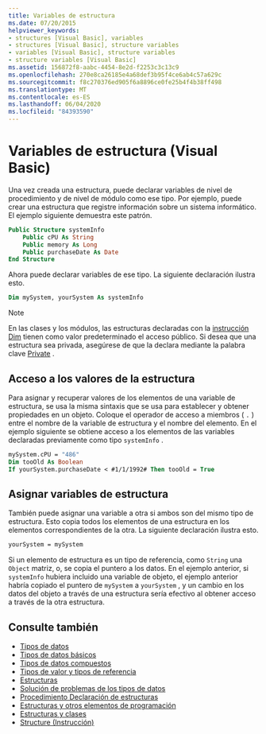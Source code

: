 ```yaml
---
title: Variables de estructura
ms.date: 07/20/2015
helpviewer_keywords:
- structures [Visual Basic], variables
- structures [Visual Basic], structure variables
- variables [Visual Basic], structure variables
- structure variables [Visual Basic]
ms.assetid: 156872f8-aabc-4454-8e2d-f2253c3c13c9
ms.openlocfilehash: 270e8ca26185e4a68def3b95f4ce6ab4c57a629c
ms.sourcegitcommit: f8c270376ed905f6a8896ce0fe25b4f4b38ff498
ms.translationtype: MT
ms.contentlocale: es-ES
ms.lasthandoff: 06/04/2020
ms.locfileid: "84393590"
---
```

# <a name="structure-variables-visual-basic"></a>Variables de estructura (Visual Basic)

Una vez creada una estructura, puede declarar variables de nivel de procedimiento y de nivel de módulo como ese tipo. Por ejemplo, puede crear una estructura que registre información sobre un sistema informático. El ejemplo siguiente demuestra este patrón.

```vb
Public Structure systemInfo
    Public cPU As String
    Public memory As Long
    Public purchaseDate As Date
End Structure
```

Ahora puede declarar variables de ese tipo. La siguiente declaración ilustra esto.

```vb
Dim mySystem, yourSystem As systemInfo
```

> [!NOTE]
> En las clases y los módulos, las estructuras declaradas con la [instrucción Dim](../../../language-reference/statements/dim-statement.md) tienen como valor predeterminado el acceso público. Si desea que una estructura sea privada, asegúrese de que la declara mediante la palabra clave [Private](../../../language-reference/modifiers/private.md) .

## <a name="access-to-structure-values"></a>Acceso a los valores de la estructura

Para asignar y recuperar valores de los elementos de una variable de estructura, se usa la misma sintaxis que se usa para establecer y obtener propiedades en un objeto. Coloque el operador de acceso a miembros ( `.` ) entre el nombre de la variable de estructura y el nombre del elemento. En el ejemplo siguiente se obtiene acceso a los elementos de las variables declaradas previamente como tipo `systemInfo` .

```vb
mySystem.cPU = "486"
Dim tooOld As Boolean
If yourSystem.purchaseDate < #1/1/1992# Then tooOld = True
```

## <a name="assigning-structure-variables"></a>Asignar variables de estructura

También puede asignar una variable a otra si ambos son del mismo tipo de estructura. Esto copia todos los elementos de una estructura en los elementos correspondientes de la otra. La siguiente declaración ilustra esto.

```vb
yourSystem = mySystem
```

Si un elemento de estructura es un tipo de referencia, como `String` una `Object` matriz, o, se copia el puntero a los datos. En el ejemplo anterior, si `systemInfo` hubiera incluido una variable de objeto, el ejemplo anterior habría copiado el puntero de `mySystem` a `yourSystem` , y un cambio en los datos del objeto a través de una estructura sería efectivo al obtener acceso a través de la otra estructura.

## <a name="see-also"></a>Consulte también

- [Tipos de datos](index.md)
- [Tipos de datos básicos](elementary-data-types.md)
- [Tipos de datos compuestos](composite-data-types.md)
- [Tipos de valor y tipos de referencia](value-types-and-reference-types.md)
- [Estructuras](structures.md)
- [Solución de problemas de los tipos de datos](troubleshooting-data-types.md)
- [Procedimiento Declaración de estructuras](how-to-declare-a-structure.md)
- [Estructuras y otros elementos de programación](structures-and-other-programming-elements.md)
- [Estructuras y clases](structures-and-classes.md)
- [Structure (Instrucción)](../../../language-reference/statements/structure-statement.md)
